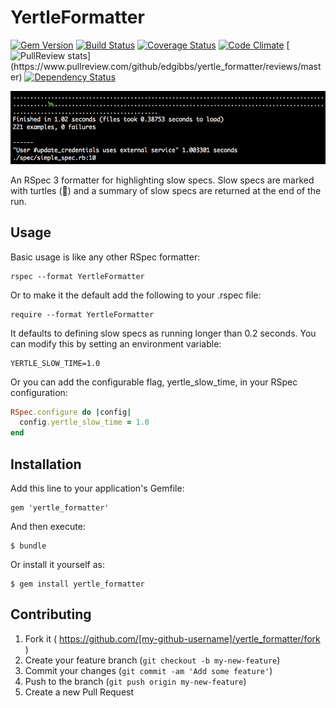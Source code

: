 # YertleFormatter
[![Gem Version](https://badge.fury.io/rb/yertle_formatter.svg)](http://badge.fury.io/rb/yertle_formatter)
[![Build Status](https://travis-ci.org/edgibbs/yertle_formatter.svg?branch=master)](https://travis-ci.org/edgibbs/yertle_formatter)
[![Coverage Status](https://img.shields.io/coveralls/edgibbs/yertle_formatter.svg)](https://coveralls.io/r/edgibbs/yertle_formatter?branch=master)
[![Code Climate](https://codeclimate.com/github/edgibbs/yertle_formatter/badges/gpa.svg)](https://codeclimate.com/github/edgibbs/yertle_formatter)
[![PullReview stats](https://www.pullreview.com/github/edgibbs/yertle_formatter/badges/master.svg?)](https://www.pullreview.com/github/edgibbs/yertle_formatter/reviews/master)
[![Dependency Status](https://gemnasium.com/edgibbs/yertle_formatter.svg)](https://gemnasium.com/edgibbs/yertle_formatter)

![Yertle Screen Shot](yertle_screenshot.png)

An RSpec 3 formatter for highlighting slow specs.  Slow specs are marked with turtles (:turtle:) and a summary of slow specs are returned at the end of the run.

## Usage

Basic usage is like any other RSpec formatter:

    rspec --format YertleFormatter

Or to make it the default add the following to your .rspec file:

    require --format YertleFormatter

It defaults to defining slow specs as running longer than 0.2 seconds.  You can modify this by setting an environment variable:

    YERTLE_SLOW_TIME=1.0

Or you can add the configurable flag, yertle_slow_time, in your RSpec configuration:

```ruby
RSpec.configure do |config|
  config.yertle_slow_time = 1.0
end
```

## Installation

Add this line to your application's Gemfile:

    gem 'yertle_formatter'

And then execute:

    $ bundle

Or install it yourself as:

    $ gem install yertle_formatter

## Contributing

1. Fork it ( https://github.com/[my-github-username]/yertle_formatter/fork )
2. Create your feature branch (`git checkout -b my-new-feature`)
3. Commit your changes (`git commit -am 'Add some feature'`)
4. Push to the branch (`git push origin my-new-feature`)
5. Create a new Pull Request
